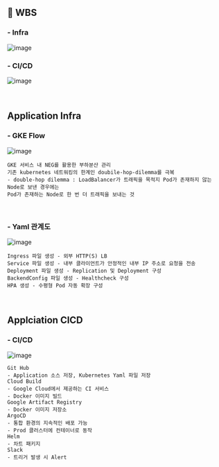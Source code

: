 ## 📅 WBS
### - Infra 
![image](https://user-images.githubusercontent.com/117608997/216758446-51148591-2d56-47a7-927d-38701e423709.png)

### - CI/CD
![image](https://user-images.githubusercontent.com/117608997/216758465-c63571e7-700c-491a-9985-33236fb7296b.png)

</br>

## Application Infra
### - GKE Flow
![image](https://user-images.githubusercontent.com/117608997/215800467-3bc59726-7cb6-4450-9547-c4a77c7501e2.png)
```
GKE 서비스 내 NEG를 활용한 부하분산 관리
기존 kubernetes 네트워킹의 한계인 doubile-hop-dilemma를 극복
- double-hop dilemma : LoadBalancer가 트래픽을 목적지 Pod가 존재하지 않는 Node로 보낸 경우에는
Pod가 존재하는 Node로 한 번 더 트래픽을 보내는 것
```

</br>

### - Yaml 관계도
![image](https://user-images.githubusercontent.com/117608997/215800791-e37f87b3-8a36-4b9e-a89c-83ab0d06a8f1.png)
```
Ingress 파일 생성 - 외부 HTTP(S) LB
Service 파일 생성 - 내부 클라이언트가 안정적인 내부 IP 주소로 요청을 전송
Deployment 파일 생성 - Replication 및 Deployment 구성
BackendConfig 파일 생성 - Healthcheck 구성
HPA 생성 - 수평형 Pod 자동 확장 구성
```

</br>

## Applciation CICD
### - CI/CD
![image](https://user-images.githubusercontent.com/117608997/215807611-cf107c2c-cfec-48a8-9eb5-761d6e179356.png)
```
Git Hub
- Application 소스 저장, Kubernetes Yaml 파일 저장
Cloud Build
- Google Cloud에서 제공하는 CI 서비스
- Docker 이미지 빌드
Google Artifact Registry
- Docker 이미지 저장소
ArgoCD
- 통합 환경의 지속적인 배포 가능
- Prod 클러스터에 컨테이너로 동작
Helm
- 차트 패키지
Slack
- 트리거 발생 시 Alert
```


